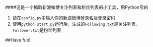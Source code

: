 ####这是一个抓取新浪微博关注列表和粉丝列表的小工具，用Python写的

1.  请在`config.py`中输入你的新浪微博登录名及登录密码
2.  使用`python start.py`运行后，生成的`Following.txt`是关注列表，`Follower.txt`是粉丝列表

##Have fun!
